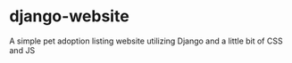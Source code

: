 # django-website
A simple pet adoption listing website utilizing Django and a little bit of CSS and JS
